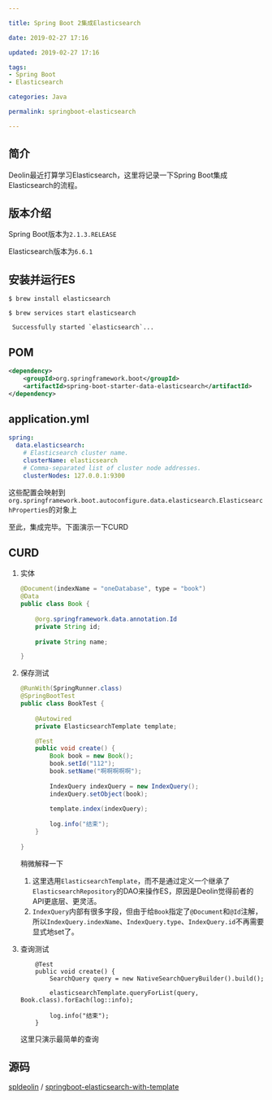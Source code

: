 ```yaml
---

title: Spring Boot 2集成Elasticsearch

date: 2019-02-27 17:16

updated: 2019-02-27 17:16

tags:
- Spring Boot
- Elasticsearch

categories: Java

permalink: springboot-elasticsearch

---
```


## 简介

Deolin最近打算学习Elasticsearch，这里将记录一下Spring Boot集成Elasticsearch的流程。



## 版本介绍

Spring Boot版本为`2.1.3.RELEASE`

Elasticsearch版本为`6.6.1`



## 安装并运行ES

~~~shell
$ brew install elasticsearch
~~~

~~~shell
$ brew services start elasticsearch

 Successfully started `elasticsearch`...
~~~



## POM

~~~xml
<dependency>
    <groupId>org.springframework.boot</groupId>
    <artifactId>spring-boot-starter-data-elasticsearch</artifactId>
</dependency>
~~~



## application.yml

~~~yaml
spring:
  data.elasticsearch:
    # Elasticsearch cluster name.
    clusterName: elasticsearch
    # Comma-separated list of cluster node addresses.
    clusterNodes: 127.0.0.1:9300
~~~



这些配置会映射到`org.springframework.boot.autoconfigure.data.elasticsearch.ElasticsearchProperties`的对象上



至此，集成完毕。下面演示一下CURD



## CURD

1. 实体

   ~~~java
   @Document(indexName = "oneDatabase", type = "book")
   @Data
   public class Book {
       
       @org.springframework.data.annotation.Id
       private String id;
       
       private String name;
   
   }
   ~~~

3. 保存测试

   ~~~java
   @RunWith(SpringRunner.class)
   @SpringBootTest
   public class BookTest {
       
       @Autowired
       private ElasticsearchTemplate template;
   
       @Test
       public void create() {
           Book book = new Book();
           book.setId("112");
           book.setName("啊啊啊啊啊");
           
           IndexQuery indexQuery = new IndexQuery();
           indexQuery.setObject(book);
           
           template.index(indexQuery);
           
           log.info("结束");
       }
       
   }
   ~~~

   稍微解释一下

   1. 这里选用`ElasticsearchTemplate`，而不是通过定义一个继承了`ElasticsearchRepository`的DAO来操作ES，原因是Deolin觉得前者的API更底层、更灵活。
   2. `IndexQuery`内部有很多字段，但由于给`Book`指定了`@Document`和`@Id`注解，所以`IndexQuery.indexName`、`IndexQuery.type`、`IndexQuery.id`不再需要显式地set了。

4. 查询测试

   ~~~i
       @Test
       public void create() {
           SearchQuery query = new NativeSearchQueryBuilder().build();
           
           elasticsearchTemplate.queryForList(query, Book.class).forEach(log::info);
           
           log.info("结束");
       }
   ~~~

   这里只演示最简单的查询



## 源码

[spldeolin](https://github.com/spldeolin) / [springboot-elasticsearch-with-template](https://github.com/spldeolin/springboot-elasticsearch-with-template) 